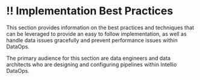 # !! Implementation Best Practices

This section provides information on the best practices and techniques that can be leveraged to provide an easy to follow implementation, as well as handle data issues gracefully and prevent performance issues within DataOps.

The primary audience for this section are data engineers and data architects who are designing and configuring pipelines within Intellio DataOps.

